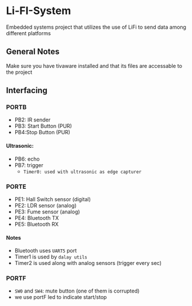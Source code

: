 # Li-FI-System
Embedded systems project that utilizes the use of LiFi to send data among different platforms

## General Notes
Make sure you have tivaware installed and that its files are accessable to the project

## Interfacing

### PORTB
* PB2: IR sender
* PB3: Start Button (PUR)
* PB4:Stop Button (PUR)
#### Ultrasonic:
* PB6: echo
* PB7: trigger
    * `Timer0: used with ultrasonic as edge capturer`

### PORTE
* PE1: Hall Switch sensor (digital)
* PE2: LDR sensor (analog)
* PE3: Fume sensor (analog)
* PE4: Bluetooth TX
* PE5: Bluetooth RX

#### Notes
* Bluetooth uses `UART5` port
* Timer1 is used by `dalay utils`
* Timer2 is used along with analog sensors (trigger every sec)

### PORTF
* `SW0` and `SW4`: mute button (one of them is corrupted)
* we use portF led to indicate start/stop
